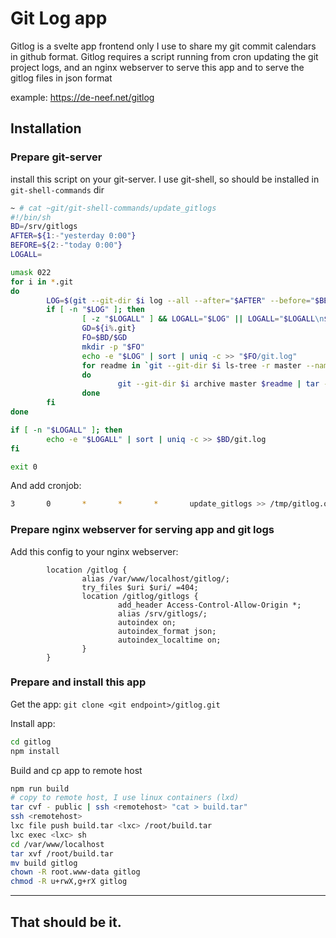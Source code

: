 # Git Log app

Gitlog is a svelte app frontend only I use to share my git commit calendars in github format.
Gitlog requires a script running from cron updating the git project logs, and an nginx webserver to serve this app and to serve the gitlog files in json format

example: <https://de-neef.net/gitlog>

## Installation

### Prepare git-server

install this script on your git-server. I use git-shell, so should be installed in ``git-shell-commands`` dir

```sh
~ # cat ~git/git-shell-commands/update_gitlogs
#!/bin/sh
BD=/srv/gitlogs
AFTER=${1:-"yesterday 0:00"}
BEFORE=${2:-"today 0:00"}
LOGALL=

umask 022
for i in *.git
do
        LOG=$(git --git-dir $i log --all --after="$AFTER" --before="$BEFORE" --pretty=format:%ad --date=short)
        if [ -n "$LOG" ]; then
                [ -z "$LOGALL" ] && LOGALL="$LOG" || LOGALL="$LOGALL\n$LOG"
                GD=${i%.git}
                FO=$BD/$GD
                mkdir -p "$FO"
                echo -e "$LOG" | sort | uniq -c >> "$FO/git.log"
                for readme in `git --git-dir $i ls-tree -r master --name-only | grep -Ei '^(install|readme)\.(txt|md)$'`
                do
                        git --git-dir $i archive master $readme | tar -xO >> "$FO/$readme"
                done
        fi
done

if [ -n "$LOGALL" ]; then
        echo -e "$LOGALL" | sort | uniq -c >> $BD/git.log
fi

exit 0
```

And add cronjob:

```sh
3       0       *       *       *       update_gitlogs >> /tmp/gitlog.output 2>&1
```

### Prepare nginx webserver for serving app and git logs
Add this config to your nginx webserver:

```nginx
        location /gitlog {
                alias /var/www/localhost/gitlog/;
                try_files $uri $uri/ =404;
                location /gitlog/gitlogs {
                        add_header Access-Control-Allow-Origin *;
                        alias /srv/gitlogs/;
                        autoindex on;
                        autoindex_format json;
                        autoindex_localtime on;
                }
        }

```


### Prepare and install this app
Get the app:
``git clone <git endpoint>/gitlog.git``

Install app:
```sh
cd gitlog
npm install
```

Build and cp app to remote host
```sh
npm run build
# copy to remote host, I use linux containers (lxd)
tar cvf - public | ssh <remotehost> "cat > build.tar"
ssh <remotehost>
lxc file push build.tar <lxc> /root/build.tar
lxc exec <lxc> sh
cd /var/www/localhost
tar xvf /root/build.tar 
mv build gitlog
chown -R root.www-data gitlog
chmod -R u+rwX,g+rX gitlog
```

---
That should be it.
---
